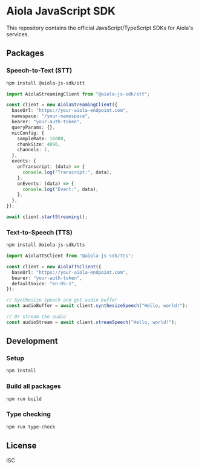 # Aiola JavaScript SDK

This repository contains the official JavaScript/TypeScript SDKs for Aiola's services.

## Packages

### Speech-to-Text (STT)

```bash
npm install @aiola-js-sdk/stt
```

```typescript
import AiolaStreamingClient from "@aiola-js-sdk/stt";

const client = new AiolaStreamingClient({
  baseUrl: "https://your-aiola-endpoint.com",
  namespace: "/your-namespace",
  bearer: "your-auth-token",
  queryParams: {},
  micConfig: {
    sampleRate: 16000,
    chunkSize: 4096,
    channels: 1,
  },
  events: {
    onTranscript: (data) => {
      console.log("Transcript:", data);
    },
    onEvents: (data) => {
      console.log("Event:", data);
    },
  },
});

await client.startStreaming();
```

### Text-to-Speech (TTS)

```bash
npm install @aiola-js-sdk/tts
```

```typescript
import AiolaTTSClient from "@aiola-js-sdk/tts";

const client = new AiolaTTSClient({
  baseUrl: "https://your-aiola-endpoint.com",
  bearer: "your-auth-token",
  defaultVoice: "en-US-1",
});

// Synthesize speech and get audio buffer
const audioBuffer = await client.synthesizeSpeech("Hello, world!");

// Or stream the audio
const audioStream = await client.streamSpeech("Hello, world!");
```

## Development

### Setup

```bash
npm install
```

### Build all packages

```bash
npm run build
```

### Type checking

```bash
npm run type-check
```

## License

ISC
